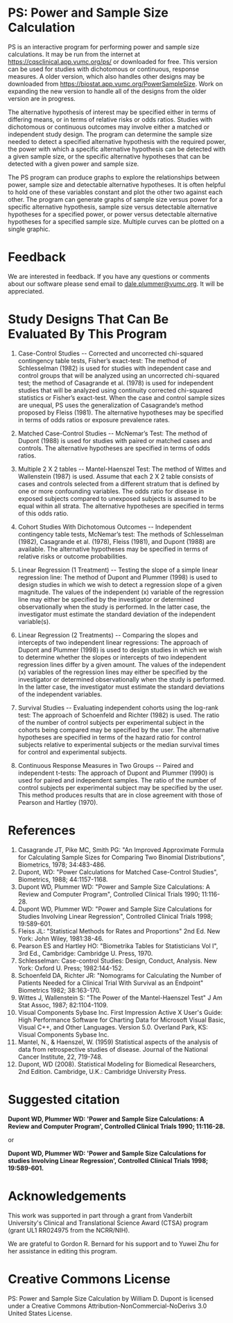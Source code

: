 PS: Power and Sample Size Calculation
=====================================

PS is an interactive program for performing power and sample size calculations. It may be run from the internet at https://cqsclinical.app.vumc.org/ps/ or downloaded for free. This version can be used for studies with dichotomous or continuous, response measures. A older version, which also handles other designs may be downloaded from https://biostat.app.vumc.org/PowerSampleSize. Work on expanding the new version to handle all of the designs from the older version are in progress.

The alternative hypothesis of interest may be specified either in terms of differing means, or in terms of relative risks or odds ratios. Studies with dichotomous or continuous outcomes may involve either a matched or independent study design. The program can determine the sample size needed to detect a specified alternative hypothesis with the required power, the power with which a specific alternative hypothesis can be detected with a given sample size, or the specific alternative hypotheses that can be detected with a given power and sample size.

The PS program can produce graphs to explore the relationships between power, sample size and detectable alternative hypotheses. It is often helpful to hold one of these variables constant and plot the other two against each other. The program can generate graphs of sample size versus power for a specific alternative hypothesis, sample size versus detectable alternative hypotheses for a specified power, or power versus detectable alternative hypotheses for a specified sample size. Multiple curves can be plotted on a single graphic.

# Feedback

We are interested in feedback. If you have any questions or comments about our software please send email to dale.plummer@vumc.org. It will be appreciated.

# Study Designs That Can Be Evaluated By This Program

1. Case-Control Studies -- Corrected and uncorrected chi-squared contingency table tests, Fisher’s exact-test: The method of Schlesselman (1982) is used for studies with independent case and control groups that will be analyzed using an uncorrected chi-squared test; the method of Casagrande et al. (1978) is used for independent studies that will be analyzed using continuity corrected chi-squared statistics or Fisher’s exact-test. When the case and control sample sizes are unequal, PS uses the generalization of Casagrande’s method proposed by Fleiss (1981). The alternative hypotheses may be specified in terms of odds ratios or exposure prevalence rates.

2. Matched Case-Control Studies -- McNemar’s Test: The method of Dupont (1988) is used for studies with paired or matched cases and controls. The alternative hypotheses are specified in terms of odds ratios.

3. Multiple 2 X 2 tables -- Mantel-Haenszel Test: The method of Wittes and Wallenstein (1987) is used. Assume that each 2 X 2 table consists of cases and controls selected from a different stratum that is defined by one or more confounding variables. The odds ratio for disease in exposed subjects compared to unexposed subjects is assumed to be equal within all strata. The alternative hypotheses are specified in terms of this odds ratio.

4. Cohort Studies With Dichotomous Outcomes -- Independent contingency table tests, McNemar’s test: The methods of Schlesselman (1982), Casagrande et al. (1978), Fleiss (1981), and Dupont (1988) are available. The alternative hypotheses may be specified in terms of relative risks or outcome probabilities.

5. Linear Regression (1 Treatment) -- Testing the slope of a simple linear regression line: The method of Dupont and Plummer (1998) is used to design studies in which we wish to detect a regression slope of a given magnitude. The values of the independent (x) variable of the regression line may either be specified by the investigator or determined observationally when the study is performed. In the latter case, the investigator must estimate the standard deviation of the independent variable(s).

6. Linear Regression (2 Treatments) -- Comparing the slopes and intercepts of two independent linear regressions: The approach of Dupont and Plummer (1998) is used to design studies in which we wish to determine whether the slopes or intercepts of two independent regression lines differ by a given amount. The values of the independent (x) variables of the regression lines may either be specified by the investigator or determined observationally when the study is performed. In the latter case, the investigator must estimate the standard deviations of the independent variables.

7. Survival Studies -- Evaluating independent cohorts using the log-rank test: The approach of Schoenfeld and Richter (1982) is used. The ratio of the number of control subjects per experimental subject in the cohorts being compared may be specified by the user. The alternative hypotheses are specified in terms of the hazard ratio for control subjects relative to experimental subjects or the median survival times for control and experimental subjects.

8. Continuous Response Measures in Two Groups -- Paired and independent t-tests: The approach of Dupont and Plummer (1990) is used for paired and independent samples. The ratio of the number of control subjects per experimental subject may be specified by the user. This method produces results that are in close agreement with those of Pearson and Hartley (1970).

# References

1. Casagrande JT, Pike MC, Smith PG: "An Improved Approximate Formula for Calculating Sample Sizes for Comparing Two Binomial Distributions", Biometrics, 1978; 34:483-486.
2. Dupont, WD: "Power Calculations for Matched Case-Control Studies", Biometrics, 1988; 44:1157-1168.
3. Dupont WD, Plummer WD: "Power and Sample Size Calculations: A Review and Computer Program", Controlled Clinical Trials 1990; 11:116-28.
4. Dupont WD, Plummer WD: "Power and Sample Size Calculations for Studies Involving Linear Regression", Controlled Clinical Trials 1998; 19:589-601.
5. Fleiss JL: "Statistical Methods for Rates and Proportions" 2nd Ed. New York: John Wiley, 1981:38-46.
6. Pearson ES and Hartley HO: "Biometrika Tables for Statisticians Vol I", 3rd Ed., Cambridge: Cambridge U. Press, 1970.
7. Schlesselman: Case-control Studies: Design, Conduct, Analysis. New York: Oxford U. Press; 1982:144-152.
8. Schoenfeld DA, Richter JR: "Nomograms for Calculating the Number of Patients Needed for a Clinical Trial With Survival as an Endpoint" Biometrics 1982; 38:163-170.
9. Wittes J, Wallenstein S: "The Power of the Mantel-Haenszel Test" J Am Stat Assoc, 1987; 82:1104-1109.
10. Visual Components Sybase Inc. First Impression Active X User's Guide: High Performance Software for Charting Data for Microsoft Visual Basic, Visual C++, and Other Languages. Version 5.0. Overland Park, KS: Visual Components Sybase Inc.
11. Mantel, N., & Haenszel, W. (1959) Statistical aspects of the analysis of data from retrospective studies of disease. Journal of the National Cancer Institute, 22, 719-748.
12. Dupont, WD (2008). Statistical Modeling for Biomedical Researchers, 2nd Edition. Cambridge, U.K.: Cambridge University Press.

# Suggested citation

**Dupont WD, Plummer WD: 'Power and Sample Size Calculations: A Review and Computer Program', Controlled Clinical Trials 1990; 11:116-28.**

or

**Dupont WD, Plummer WD: 'Power and Sample Size Calculations for studies Involving Linear Regression', Controlled Clinical Trials 1998; 19:589-601.**

# Acknowledgements

This work was supported in part through a grant from Vanderbilt University's Clinical and Translational Science Award (CTSA) program (grant UL1 RR024975 from the NCRR/NIH).

We are grateful to Gordon R. Bernard for his support and to Yuwei Zhu for her assistance in editing this program.

# Creative Commons License

PS: Power and Sample Size Calculation by William D. Dupont is licensed under a Creative Commons Attribution-NonCommercial-NoDerivs 3.0 United States License.
